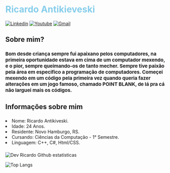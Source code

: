 ### <h1 style='color:#87CEEB'> Ricardo Antikieveski

[![Linkedin](https://img.shields.io/badge/LinkedIn-0077B5?style=for-the-badge&logo=linkedin&logoColor=white)](https://www.linkedin.com/in/ricardoan/)
[![Youtube](https://img.shields.io/badge/YouTube-FF0000?style=for-the-badge&logo=youtube&logoColor=white)](https://www.youtube.com/@_devAnRicardo)
[![Gmail](https://img.shields.io/badge/Gmail-D14836?style=for-the-badge&logo=gmail&logoColor=white)](antikieveski.ricardo@gmail.com)


### <h2> Sobre mim? </h2>
### <p style='font-size:15px'>Bom desde criança sempre fui apaixano pelos computadores, na primeira oportunidade estava em cima de um computador mexendo, e o pior, sempre queimando-os de tanto mecher. Sempre tive paixão pela área em especifico a programação de computadores. Começei mexendo em um código pela primeira vez quando queria fazer alterações em um jogo famoso, chamado POINT BLANK, de lá pra cá não larguei mais os códigos.</p>

### <h2>Informações sobre mim</h2>
### <ol> 
<li>Nome: Ricardo Antikiveski. </li>
<li>Idade: 24 Anos. </li>
<li>Residente: Novo Hamburgo, RS. </li>
<li>Cursando: Ciências da Computação - 1° Semestre.</li>
<li>Linguagem: C++, C#, Html/CSS. </li>
</ol>

###
![Dev Ricardo Github estatísticas](https://github-readme-stats.vercel.app/api?username=Ricardo-Antikieveski&show_icons=true&theme=gruvbox)

![Top Langs](https://github-readme-stats.vercel.app/api/top-langs/?username=Ricardo-Antikieveski&show_progress=true)
